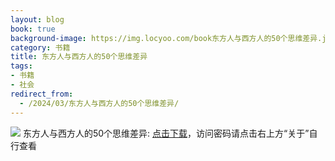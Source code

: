 ```yaml
---
layout: blog
book: true
background-image: https://img.locyoo.com/book东方人与西方人的50个思维差异.jpg
category: 书籍
title: 东方人与西方人的50个思维差异
tags:
- 书籍
- 社会
redirect_from:
  - /2024/03/东方人与西方人的50个思维差异/
---
```

![](https://img.locyoo.com/book东方人与西方人的50个思维差异.jpg)
东方人与西方人的50个思维差异: <a name = "ref1" href="https://url18.ctfile.com/f/50983618-1269463600-bc5bee?p=3619">点击下载</a>，访问密码请点击右上方“关于”自行查看